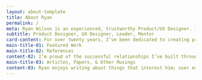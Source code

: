```yaml
---
layout: about-template
title: About Ryan
permalink: /
meta: Ryan Wilson is an experienced, trustworthy Product/UX Designer. If you are looking for someone to improve the user experience of your product, let me introduce you to Ryan.
subtitle: Product Designer, UX Designer, Leader, Mentor
card-content: For over twenty years, I’ve been dedicated to creating products with the user in mind. As a product designer and throughout my career, I’ve seen how approaching projects with understanding and empathy results in a better experience for the user. My passion is the process of understanding and refining the User Experience of a product - research, defining the user, developing product requirements, creating wireframes, mockups, and building prototypes, and iterating through documentation.
main-title-01: Featured Work
main-title-02: References
content-02: I’m proud of the successful relationships I’ve built throughout my career by being trustworthy, goal-oriented, value-driven, and easy to work with. Below are a few things some people I’ve worked with have said. You can find more kind words on my <a href="/references/">references page</a>.
main-title-03: Articles, Papers, & Other Musings
content-03: Ryan enjoys writing about things that interest him; user experience, graphic design, animation, etc.
---
```

